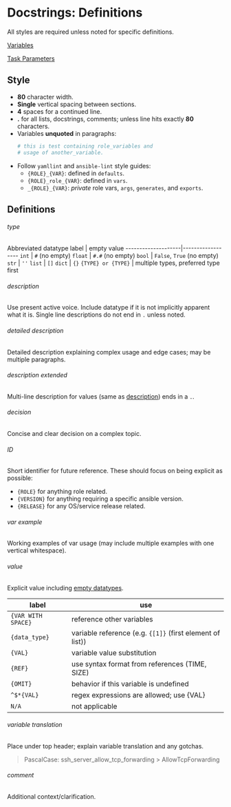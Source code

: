 # Docstrings: Definitions
All styles are required unless noted for specific definitions.

[Variables](variables.md)

[Task Parameters](task_parameters.md)

## Style
* **80** character width.
* **Single** vertical spacing between sections.
* **4** spaces for a continued line.
* **.** for all lists, docstrings, comments; unless line hits exactly **80**
  characters.
* Variables **unquoted** in paragraphs:
  ``` yaml
  # this is test containing role_variables and
  # usage of another_variable.
  ```
* Follow `yamllint` and `ansible-lint` style guides:
  * `{ROLE}_{VAR}`: defined in `defaults`.
  * `{ROLE}_role_{VAR}`: defined in `vars`.
  * `_{ROLE}_{VAR}`: *private* role vars, `args`, `generates`, and `exports`.

## Definitions

###### type
Abbreviated datatype
 label              | empty value
--------------------|------------------
 `int`              | `#` (no empty)
 `float`            | `#.#` (no empty)
 `bool`             | `False`, `True` (no empty)
 `str`              | `''`
 `list`             | `[]`
 `dict`             | `{}`
 `{TYPE} or {TYPE}` | multiple types, preferred type first

###### description
Use present active voice. Include datatype if it is not implicitly apparent
what it is. Single line descriptions do not end in `.` unless noted.

###### detailed description
Detailed description explaining complex usage and edge cases; may be multiple
paragraphs.

###### description extended
Multi-line description for values (same as [description](#description)) ends in
a `.`.

###### decision
Concise and clear decision on a complex topic.

###### ID
Short identifier for future reference. These should focus on being explicit as
possible:

* `{ROLE}` for anything role related.
* `{VERSION}` for anything requiring a specific ansible version.
* `{RELEASE}` for any OS/service release related.

###### var example
Working examples of var usage (may include multiple examples with one vertical
whitespace).

###### value
Explicit value including [empty datatypes](#type).

 label              | use
--------------------|----------------------------------------------------------
 `{VAR WITH SPACE}` | reference other variables
 `{data_type}`      | variable reference (e.g. `{[1]}` (first element of list))
 `{VAL}`            | variable value substitution
 `{REF}`            | use syntax format from references (TIME, SIZE)
 `{OMIT}`           | behavior if this variable is undefined
 `^$*{VAL}`         | regex expressions are allowed; use {VAL}
 `N/A`              | not applicable

###### variable translation
Place under top header; explain variable translation and any gotchas.

>  PascalCase: ssh_server_allow_tcp_forwarding > AllowTcpForwarding

###### comment
Additional context/clarification.
